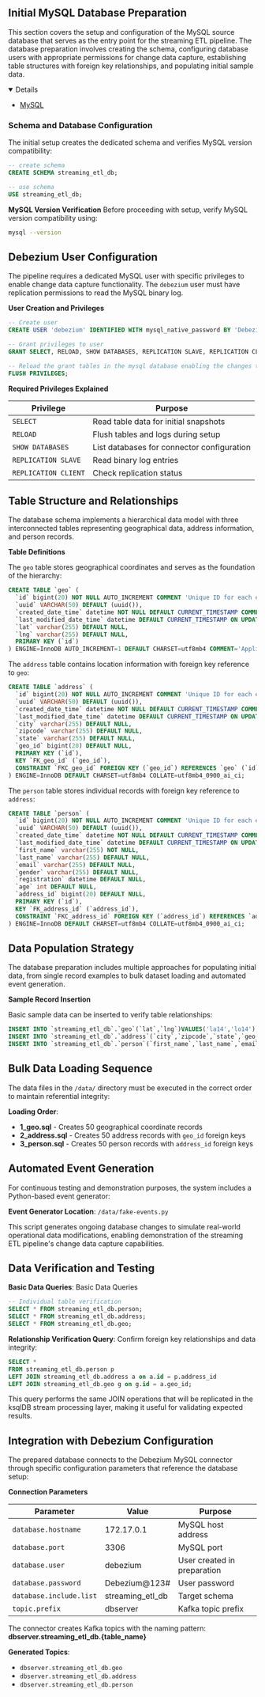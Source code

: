 ## Initial MySQL Database Preparation

This section covers the setup and configuration of the MySQL source database that serves as the entry point for the streaming ETL pipeline. The database preparation involves creating the schema, configuring database users with appropriate permissions for change data capture, establishing table structures with foreign key relationships, and populating initial sample data.

<details open="open">
	<ul>
		<li><a href="#mysql">MySQL</a></li>
	</ul>
</details>

### Schema and Database Configuration

The initial setup creates the dedicated schema and verifies MySQL version compatibility:

~~~sql
-- create schema
CREATE SCHEMA streaming_etl_db;

-- use schema
USE streaming_etl_db;
~~~

**MySQL Version Verification** Before proceeding with setup, verify MySQL version compatibility using:

~~~bash
mysql --version
~~~

## Debezium User Configuration

The pipeline requires a dedicated MySQL user with specific privileges to enable change data capture functionality. The `debezium` user must have replication permissions to read the MySQL binary log.

**User Creation and Privileges**

~~~sql
-- Create user 
CREATE USER 'debezium' IDENTIFIED WITH mysql_native_password BY 'Debezium@123#';

-- Grant privileges to user
GRANT SELECT, RELOAD, SHOW DATABASES, REPLICATION SLAVE, REPLICATION CLIENT ON *.* TO 'debezium';

-- Reload the grant tables in the mysql database enabling the changes to take effect without reloading or restarting mysql service
FLUSH PRIVILEGES;
~~~

**Required Privileges Explained**

| Privilege             | Purpose                                   |
|------------------------|-------------------------------------------|
| `SELECT`              | Read table data for initial snapshots     |
| `RELOAD`              | Flush tables and logs during setup        |
| `SHOW DATABASES`      | List databases for connector configuration|
| `REPLICATION SLAVE`   | Read binary log entries                   |
| `REPLICATION CLIENT`  | Check replication status                  |

## Table Structure and Relationships

The database schema implements a hierarchical data model with three interconnected tables representing geographical data, address information, and person records.

**Table Definitions**

The `geo` table stores geographical coordinates and serves as the foundation of the hierarchy:

~~~sql
CREATE TABLE `geo` (
  `id` bigint(20) NOT NULL AUTO_INCREMENT COMMENT 'Unique ID for each entry.',
  `uuid` VARCHAR(50) DEFAULT (uuid()),
  `created_date_time` datetime NOT NULL DEFAULT CURRENT_TIMESTAMP COMMENT 'Field representing the date the entity containing the field was created.',
  `last_modified_date_time` datetime DEFAULT CURRENT_TIMESTAMP ON UPDATE CURRENT_TIMESTAMP ,
  `lat` varchar(255) DEFAULT NULL,
  `lng` varchar(255) DEFAULT NULL,
  PRIMARY KEY (`id`)
) ENGINE=InnoDB AUTO_INCREMENT=1 DEFAULT CHARSET=utf8mb4 COMMENT='Application Log.';
~~~

The `address` table contains location information with foreign key reference to `geo`:

~~~sql
CREATE TABLE `address` (
  `id` bigint(20) NOT NULL AUTO_INCREMENT COMMENT 'Unique ID for each entry.',
  `uuid` VARCHAR(50) DEFAULT (uuid()),
  `created_date_time` datetime NOT NULL DEFAULT CURRENT_TIMESTAMP COMMENT 'Field representing the date the entity containing the field was created.',
  `last_modified_date_time` datetime DEFAULT CURRENT_TIMESTAMP ON UPDATE CURRENT_TIMESTAMP ,
  `city` varchar(255) DEFAULT NULL,
  `zipcode` varchar(255) DEFAULT NULL,
  `state` varchar(255) DEFAULT NULL,
  `geo_id` bigint(20) DEFAULT NULL,
  PRIMARY KEY (`id`),
  KEY `FK_geo_id` (`geo_id`),
  CONSTRAINT `FKC_geo_id` FOREIGN KEY (`geo_id`) REFERENCES `geo` (`id`)
) ENGINE=InnoDB DEFAULT CHARSET=utf8mb4 COLLATE=utf8mb4_0900_ai_ci;
~~~

The `person` table stores individual records with foreign key reference to `address`:

~~~sql
CREATE TABLE `person` (
  `id` bigint(20) NOT NULL AUTO_INCREMENT COMMENT 'Unique ID for each entry.',
  `uuid` VARCHAR(50) DEFAULT (uuid()),
  `created_date_time` datetime NOT NULL DEFAULT CURRENT_TIMESTAMP COMMENT 'Field representing the date the entity containing the field was created.',
  `last_modified_date_time` datetime DEFAULT CURRENT_TIMESTAMP ON UPDATE CURRENT_TIMESTAMP ,
  `first_name` varchar(255) NOT NULL,
  `last_name` varchar(255) DEFAULT NULL,
  `email` varchar(255) DEFAULT NULL,
  `gender` varchar(255) DEFAULT NULL,
  `registration` datetime DEFAULT NULL,
  `age` int DEFAULT NULL,
  `address_id` bigint(20) DEFAULT NULL,
  PRIMARY KEY (`id`),
  KEY `FK_address_id` (`address_id`),
  CONSTRAINT `FKC_address_id` FOREIGN KEY (`address_id`) REFERENCES `address` (`id`)
) ENGINE=InnoDB DEFAULT CHARSET=utf8mb4 COLLATE=utf8mb4_0900_ai_ci;
~~~

## Data Population Strategy

The database preparation includes multiple approaches for populating initial data, from single record examples to bulk dataset loading and automated event generation.

**Sample Record Insertion**

Basic sample data can be inserted to verify table relationships:

~~~sql
INSERT INTO `streaming_etl_db`.`geo`(`lat`,`lng`)VALUES('la14','lo14');
INSERT INTO `streaming_etl_db`.`address`(`city`,`zipcode`,`state`,`geo_id`)VALUES('c14','z14','s14',1);
INSERT INTO `streaming_etl_db`.`person`(`first_name`,`last_name`,`email`,`gender`,`registration`,`age`,`address_id`)VALUES('fn14','ln14','example@domain.com','M',now(),34,1);
~~~

## Bulk Data Loading Sequence

The data files in the `/data/` directory must be executed in the correct order to maintain referential integrity:

**Loading Order**:

- **1_geo.sql** - Creates 50 geographical coordinate records
- **2_address.sql** - Creates 50 address records with `geo_id` foreign keys
- **3_person.sql** - Creates 50 person records with `address_id` foreign keys

## Automated Event Generation

For continuous testing and demonstration purposes, the system includes a Python-based event generator:

**Event Generator Location**: `/data/fake-events.py`

This script generates ongoing database changes to simulate real-world operational data modifications, enabling demonstration of the streaming ETL pipeline's change data capture capabilities.

## Data Verification and Testing

**Basic Data Queries**: Basic Data Queries

~~~sql
-- Individual table verification
SELECT * FROM streaming_etl_db.person;
SELECT * FROM streaming_etl_db.address;
SELECT * FROM streaming_etl_db.geo;
~~~

**Relationship Verification Query**: Confirm foreign key relationships and data integrity:

~~~sql
SELECT * 
FROM streaming_etl_db.person p
LEFT JOIN streaming_etl_db.address a on a.id = p.address_id
LEFT JOIN streaming_etl_db.geo g on g.id = a.geo_id;
~~~

This query performs the same JOIN operations that will be replicated in the ksqlDB stream processing layer, making it useful for validating expected results.

## Integration with Debezium Configuration

The prepared database connects to the Debezium MySQL connector through specific configuration parameters that reference the database setup:

**Connection Parameters**

| Parameter               | Value             | Purpose                         |
|-------------------------|-------------------|----------------------------------|
| `database.hostname`     | 172.17.0.1        | MySQL host address              |
| `database.port`         | 3306              | MySQL port                      |
| `database.user`         | debezium          | User created in preparation     |
| `database.password`     | Debezium@123#     | User password                   |
| `database.include.list` | streaming_etl_db  | Target schema                   |
| `topic.prefix`          | dbserver          | Kafka topic prefix              |

The connector creates Kafka topics with the naming pattern: **dbserver.streaming_etl_db.{table_name}**

**Generated Topics**:

- `dbserver.streaming_etl_db.geo `
- `dbserver.streaming_etl_db.address`  
- `dbserver.streaming_etl_db.person`  